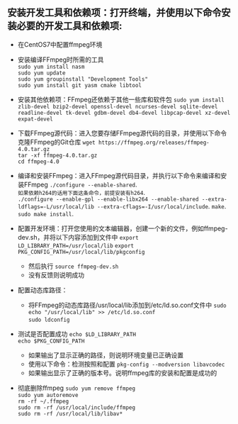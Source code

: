 ## 安装开发工具和依赖项：打开终端，并使用以下命令安装必要的开发工具和依赖项:

- 在CentOS7中配置ffmpeg环境
- 安装编译FFmpeg时所需的工具  
    ```sudo yum install nasm```  
    ```sudo yum update```  
    ```sudo yum groupinstall "Development Tools"```  
    ```sudo yum install git yasm cmake libtool```

- 安装其他依赖项：FFmpeg还依赖于其他一些库和软件包
    ```sudo yum install zlib-devel bzip2-devel openssl-devel ncurses-devel sqlite-devel readline-devel tk-devel gdbm-devel db4-devel libpcap-devel xz-devel expat-devel```

- 下载FFmpeg源代码：进入您要存储FFmpeg源代码的目录，并使用以下命令克隆FFmpeg的Git仓库
    ```wget https://ffmpeg.org/releases/ffmpeg-4.0.tar.gz```  
    ```tar -xf ffmpeg-4.0.tar.gz```  
    ```cd ffmpeg-4.0```

- 编译和安装FFmpeg：进入FFmpeg源代码目录，并执行以下命令来编译和安装FFmpeg
    ```./configure --enable-shared```.   
    ```如果依赖h264的话用下面这条命令，前提安装有h264```.   
    ```./configure --enable-gpl --enable-libx264 --enable-shared --extra-ldflags=-L/usr/local/lib --extra-cflags=-I/usr/local/include```. 
    ```make```. 
    ```sudo make install```. 

- 配置开发环境：打开您使用的文本编辑器，创建一个新的文件，例如ffmpeg-dev.sh，并将以下内容添加到文件中
    ```export LD_LIBRARY_PATH=/usr/local/lib```
    ```export PKG_CONFIG_PATH=/usr/local/lib/pkgconfig```

    - 然后执行
    ```source ffmpeg-dev.sh```
    - 没有反馈则说明成功

- 配置动态库路径：
    - 将FFmpeg的动态库路径/usr/local/lib添加到/etc/ld.so.conf文件中
        ```sudo echo "/usr/local/lib" >> /etc/ld.so.conf```  
        ```sudo ldconfig```

- 测试是否配置成功
    ```echo $LD_LIBRARY_PATH```  
    ```echo $PKG_CONFIG_PATH```
    - 如果输出了显示正确的路径，则说明环境变量已正确设置
    - 使用以下命令：检测按照和配置
    ```pkg-config --modversion libavcodec```
    - 如果输出显示了正确的版本号。说明ffmpeg库的安装和配置是成功的

- 彻底删除ffmpeg
    ```sudo yum remove ffmpeg```  
    ```sudo yum autoremove```  
    ```rm -rf ~/.ffmpeg```  
    ```sudo rm -rf /usr/local/include/ffmpeg```  
    ```sudo rm -rf /usr/local/lib/libav*```  